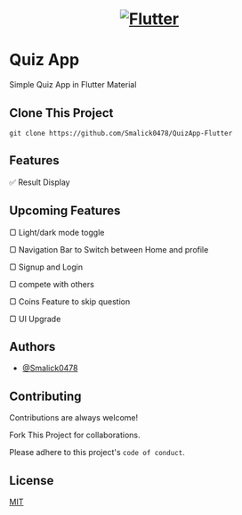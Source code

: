<a href="https://flutter.dev/">
  <h1 align="center">
    <picture>
      <source media="(prefers-color-scheme: dark)" srcset="https://storage.googleapis.com/cms-storage-bucket/6e19fee6b47b36ca613f.png">
      <img alt="Flutter" src="https://storage.googleapis.com/cms-storage-bucket/c823e53b3a1a7b0d36a9.png">
    </picture>
  </h1>
</a>

# Quiz App

Simple Quiz App in Flutter Material 


## Clone This Project

``git clone https://github.com/Smalick0478/QuizApp-Flutter``


## Features

✅ Result Display

## Upcoming Features

▢ Light/dark mode toggle 

▢ Navigation Bar to Switch between Home and profile

▢ Signup and Login

▢ compete with others

▢ Coins Feature to skip question

▢ UI Upgrade


## Authors

- [@Smalick0478](https://www.github.com/Smalick0478)


## Contributing

Contributions are always welcome!

Fork This Project for collaborations.

Please adhere to this project's `code of conduct`.


## License

[MIT](https://choosealicense.com/licenses/mit/)


